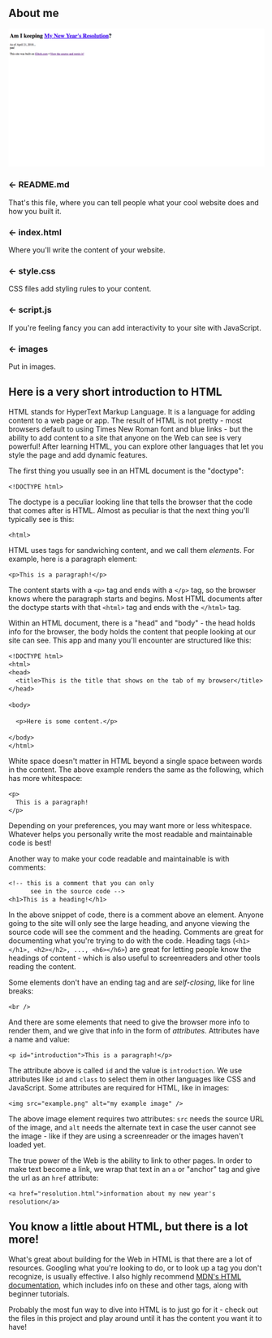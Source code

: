 About me
------------
![About me Website](new-year.png)

### ← README.md

That's this file, where you can tell people what your cool website does and how you built it.

### ← index.html

Where you'll write the content of your website. 

### ← style.css

CSS files add styling rules to your content.

### ← script.js

If you're feeling fancy you can add interactivity to your site with JavaScript.

### ← images

Put in images.

## Here is a very short introduction to HTML

HTML stands for HyperText Markup Language. It is a language for adding content to a web page or app. The result of HTML is not pretty - most browsers default to using Times New Roman font and blue links  - but the ability to add content to a site that anyone on the Web can see is very powerful! After learning HTML, you can explore other languages that let you style the page and add dynamic features.

The first thing you usually see in an HTML document is the "doctype":

```
<!DOCTYPE html>
```

The doctype is a peculiar looking line that tells the browser that the code that comes after is HTML. Almost as peculiar is that the next thing you'll typically see is this:

```
<html>
```

HTML uses tags for sandwiching content, and we call them *elements*. For example, here is a paragraph element:

```
<p>This is a paragraph!</p>
```

The content starts with a `<p>` tag and ends with a `</p>` tag, so the browser knows where the paragraph starts and begins. Most HTML documents after the doctype starts with that `<html>` tag and ends with the `</html>` tag.

Within an HTML document, there is a "head" and "body" - the head holds info for the browser, the body holds the content that people looking at our site can see. This app and many you'll encounter are structured like this:

```
<!DOCTYPE html>
<html>
<head>
  <title>This is the title that shows on the tab of my browser</title>
</head>

<body>
  
  <p>Here is some content.</p>
  
</body>
</html>
```

White space doesn't matter in HTML beyond a single space between words in the content. The above example renders the same as the following, which has more whitespace:

```
<p>
  This is a paragraph!
</p>
```

Depending on your preferences, you may want more or less whitespace. Whatever helps you personally write the most readable and maintainable code is best!

Another way to make your code readable and maintainable is with comments:

```
<!-- this is a comment that you can only 
      see in the source code -->
<h1>This is a heading!</h1>
```

In the above snippet of code, there is a comment above an element. Anyone going to the site will only see the large heading, and anyone viewing the source code will see the comment and the heading. Comments are great for documenting what you're trying to do with the code. Heading tags (`<h1></h1>, <h2></h2>, ..., <h6></h6>`) are great for letting people know the headings of content - which is also useful to screenreaders and other tools reading the content.

Some elements don't have an ending tag and are *self-closing*, like for line breaks:

```
<br />
```

And there are some elements that need to give the browser more info to render them, and we give that info in the form of *attributes*. Attributes have a name and value:

```
<p id="introduction">This is a paragraph!</p>
```

The attribute above is called `id` and the value is `introduction`. We use attributes like `id` and `class` to select them in other languages like CSS and JavaScript. Some attributes are required for HTML, like in images:

```
<img src="example.png" alt="my example image" />
```

The above image element requires two attributes: `src` needs the source URL of the image, and `alt` needs the alternate text in case the user cannot see the image - like if they are using a screenreader or the images haven't loaded yet.

The true power of the Web is the ability to link to other pages. In order to make text become a link, we wrap that text in an `a` or "anchor" tag and give the url as an `href` attribute:

```
<a href="resolution.html">information about my new year's resolution</a>
```

## You know a little about HTML, but there is a lot more!

What's great about building for the Web in HTML is that there are a lot of resources. Googling what you're looking to do, or to look up a tag you don't recognize, is usually effective. I also highly recommend [MDN's HTML documentation](https://developer.mozilla.org/en-US/docs/Web/HTML), which includes info on these and other tags, along with beginner tutorials.

Probably the most fun way to dive into HTML is to just go for it - check out the files in this project and play around until it has the content you want it to have!
